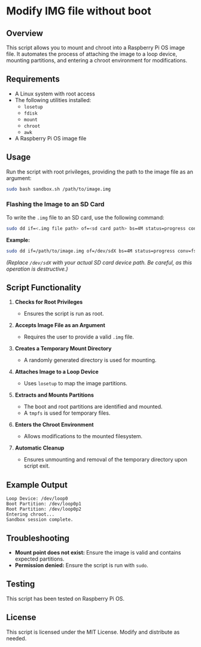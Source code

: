 # Modify IMG file without boot

## Overview
This script allows you to mount and chroot into a Raspberry Pi OS image file. It automates the process of attaching the image to a loop device, mounting partitions, and entering a chroot environment for modifications.

## Requirements
- A Linux system with root access
- The following utilities installed:
  - `losetup`
  - `fdisk`
  - `mount`
  - `chroot`
  - `awk`
- A Raspberry Pi OS image file

## Usage

Run the script with root privileges, providing the path to the image file as an argument:

```bash
sudo bash sandbox.sh /path/to/image.img
```

### Flashing the Image to an SD Card
To write the `.img` file to an SD card, use the following command:

```bash
sudo dd if=<.img file path> of=<sd card path> bs=4M status=progress conv=fsync
```

**Example:**
```bash
sudo dd if=/path/to/image.img of=/dev/sdX bs=4M status=progress conv=fsync
```
*(Replace `/dev/sdX` with your actual SD card device path. Be careful, as this operation is destructive.)*


## Script Functionality
1. **Checks for Root Privileges**
   - Ensures the script is run as root.

2. **Accepts Image File as an Argument**
   - Requires the user to provide a valid `.img` file.

3. **Creates a Temporary Mount Directory**
   - A randomly generated directory is used for mounting.

4. **Attaches Image to a Loop Device**
   - Uses `losetup` to map the image partitions.

5. **Extracts and Mounts Partitions**
   - The boot and root partitions are identified and mounted.
   - A `tmpfs` is used for temporary files.

6. **Enters the Chroot Environment**
   - Allows modifications to the mounted filesystem.

7. **Automatic Cleanup**
   - Ensures unmounting and removal of the temporary directory upon script exit.

## Example Output
```
Loop Device: /dev/loop0
Boot Partition: /dev/loop0p1
Root Partition: /dev/loop0p2
Entering chroot...
Sandbox session complete.
```

## Troubleshooting
- **Mount point does not exist:** Ensure the image is valid and contains expected partitions.
- **Permission denied:** Ensure the script is run with `sudo`.

## Testing
This script has been tested on Raspberry Pi OS.

## License
This script is licensed under the MIT License. Modify and distribute as needed.

